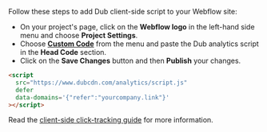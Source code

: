 Follow these steps to add Dub client-side script to your Webflow site:

- On your project's page, click on the **Webflow logo** in the left-hand side menu and choose **Project Settings**.
- Choose **[Custom Code](https://university.webflow.com/lesson/custom-code-in-the-head-and-body-tags?topics=site-settings)** from the menu and paste the Dub analytics script in the **Head Code** section.
- Click on the **Save Changes** button and then **Publish** your changes.

```html
<script
  src="https://www.dubcdn.com/analytics/script.js"
  defer
  data-domains='{"refer":"yourcompany.link"}'
></script>
```

Read the [client-side click-tracking guide](https://dub.co/docs/sdks/client-side/features/client-side-click-tracking) for more information.
